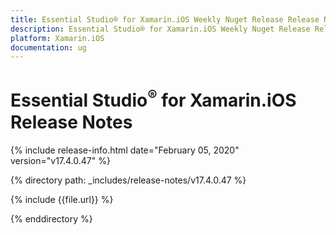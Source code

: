 ```yaml
---
title: Essential Studio® for Xamarin.iOS Weekly Nuget Release Release Notes  
description: Essential Studio® for Xamarin.iOS Weekly Nuget Release Release Notes  
platform: Xamarin.iOS
documentation: ug
---
```


# Essential Studio<sup>®</sup> for Xamarin.iOS  Release Notes  

{% include release-info.html date="February 05, 2020"  version="v17.4.0.47" %} 


{% directory path: _includes/release-notes/v17.4.0.47 %}

{% include {{file.url}} %}

{% enddirectory %}